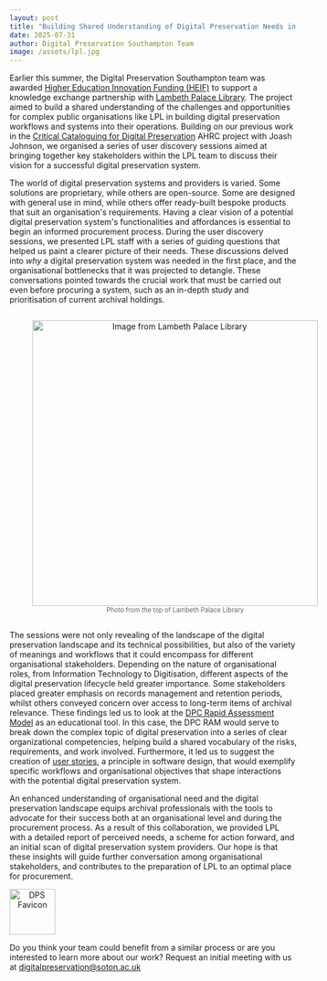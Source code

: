 ```yaml
---
layout: post
title: "Building Shared Understanding of Digital Preservation Needs in Lambeth Palace Library"
date: 2025-07-31
author: Digital Preservation Southampton Team
image: /assets/lpl.jpg
---
```



Earlier this summer, the Digital Preservation Southampton team was awarded [Higher Education Innovation Funding (HEIF)](https://www.ukri.org/what-we-do/browse-our-areas-of-investment-and-support/higher-education-innovation-fund/) to support a knowledge exchange partnership with [Lambeth Palace Library](https://www.lambethpalacelibrary.info/). The project aimed to build a shared understanding of the challenges and opportunities for complex public organisations like LPL in building digital preservation workflows and systems into their operations. Building on our previous work in the [Critical Cataloguing for Digital Preservation](https://critcatdigipres.github.io/) AHRC project with Joash Johnson, we organised a series of user discovery sessions aimed at bringing together key stakeholders within the LPL team to discuss their vision for a successful digital preservation system.

The world of digital preservation systems and providers is varied. Some solutions are proprietary, while others are open-source. Some are designed with general use in mind, while others offer ready-built bespoke products that suit an organisation's requirements. Having a clear vision of a potential digital preservation system's functionalities and affordances is essential to begin an informed procurement process. During the user discovery sessions, we presented LPL staff with a series of guiding questions that helped us paint a clearer picture of their needs. These discussions delved into _why_ a digital preservation system was needed in the first place, and the organisational bottlenecks that it was projected to detangle. These conversations pointed towards the crucial work that must be carried out even before procuring a system, such as an in-depth study and prioritisation of current archival holdings.

<figure style="display: inline-block; text-align: center;">
  <img src="https://github.com/Southampton-Digital-Humanities/dps-blog/blob/main/assets/lpl.png?raw=true" alt="Image from Lambeth Palace Library" width="500" />
  <figcaption style="font-size: 0.8em; color: #666;">Photo from the top of Lambeth Palace Library</figcaption>
</figure>

The sessions were not only revealing of the landscape of the digital preservation landscape and its technical possibilities, but also of the variety of meanings and workflows that it could encompass for different organisational stakeholders. Depending on the nature of organisational roles, from Information Technology to Digitisation, different aspects of the digital preservation lifecycle held greater importance. Some stakeholders placed greater emphasis on records management and retention periods, whilst others conveyed concern over access to long-term items of archival relevance. These findings led us to look at the [DPC Rapid Assessment Model](https://www.dpconline.org/digipres/implement-digipres/dpc-ram) as an educational tool. In this case, the DPC RAM would serve to break down the complex topic of digital preservation into a series of clear organizational competencies, helping build a shared vocabulary of the risks, requirements, and work involved. Furthermore, it led us to suggest the creation of [user stories](https://en.wikipedia.org/wiki/User_story), a principle in software design, that would exemplify specific workflows and organisational objectives that shape interactions with the potential digital preservation system. 

An enhanced understanding of organisational need and the digital preservation landscape equips archival professionals with the tools to advocate for their success both at an organisational level and during the procurement process. As a result of this collaboration, we provided LPL with a detailed report of perceived needs, a scheme for action forward, and an initial scan of digital preservation system providers. Our hope is that these insights will guide further conversation among organisational stakeholders, and contributes to the preparation of LPL to an optimal place for procurement. 

<img style="text-align: center" src="https://github.com/Southampton-Digital-Humanities/dps-blog/blob/main/assets/dps-favicon.png?raw=true" alt="DPS Favicon" width="80" />

Do you think your team could benefit from a similar process or are you interested to learn more about our work? Request an initial meeting with us at [digitalpreservation@soton.ac.uk](mailto:digitalpreservation@soton.ac.uk)

